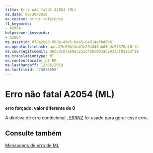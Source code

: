 ```yaml
---
title: Erro não fatal A2054 (ML)
ms.date: 08/30/2018
ms.custom: error-reference
f1_keywords:
- A2054
helpviewer_keywords:
- A2054
ms.assetid: 878a2ced-0b88-49e5-bea5-0a014efb08b6
ms.openlocfilehash: aaca79c69bfda41e234d44abd3ddc24376af6ffe
ms.sourcegitcommit: a6d63c07ab9ec251c48bc003ab2933cf01263f19
ms.translationtype: MT
ms.contentlocale: pt-BR
ms.lasthandoff: 12/05/2019
ms.locfileid: "74856558"
---
```

# <a name="ml-nonfatal-error-a2054"></a>Erro não fatal A2054 (ML)

**erro forçado: valor diferente de 0**

A diretiva de erro condicional [. ERRNZ](../../assembler/masm/dot-errnz.md) foi usado para gerar esse erro.

## <a name="see-also"></a>Consulte também

[Mensagens de erro de ML](../../assembler/masm/ml-error-messages.md)<br/>